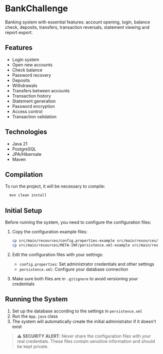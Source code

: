 # BankChallenge

Banking system with essential features: account opening, login, balance check, deposits, transfers, transaction reversals, statement viewing and report export.

## Features

- Login system
- Open new accounts
- Check balance
- Password recovery
- Deposits
- Withdrawals
- Transfers between accounts
- Transaction history
- Statement generation
- Password encryption
- Access control
- Transaction validation

## Technologies

- Java 21
- PostgreSQL
- JPA/Hibernate
- Maven

## Compilation

To run the project, it will be necessary to compile:
```bash
  mvn clean install
```

## Initial Setup

Before running the system, you need to configure the configuration files:

1. Copy the configuration example files:
   ```bash
   cp src/main/resources/config.properties-example src/main/resources/config.properties
   cp src/main/resources/META-INF/persistence.xml-example src/main/resources/META-INF/persistence.xml
   ```

2. Edit the configuration files with your settings:
   - `config.properties`: Set administrator credentials and other settings
   - `persistence.xml`: Configure your database connection

3. Make sure both files are in `.gitignore` to avoid versioning your credentials

## Running the System

1. Set up the database according to the settings in `persistence.xml`
2. Run the `App.java` class
3. The system will automatically create the initial administrator if it doesn't exist

> ⚠️ **SECURITY ALERT**: Never share the configuration files with your real credentials. These files contain sensitive information and should be kept private.

